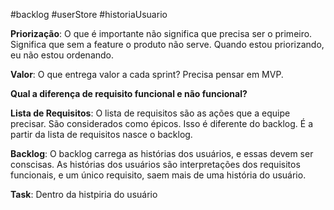 #backlog #userStore #historiaUsuario 

**Priorização**: O que é importante não significa que precisa ser o primeiro. Significa que sem a feature o produto não serve. 
Quando estou priorizando, eu não estou ordenando.


**Valor**: O que entrega valor a cada sprint?  Precisa pensar em MVP. 

**Qual a diferença de requisito funcional e não funcional?**

**Lista de Requisitos**: 
O lista de requisitos são as ações que a equipe precisar. São considerados como épicos. Isso é diferente do backlog. É a partir da lista de requisitos nasce o backlog. 

**Backlog**:
O backlog carrega as histórias dos usuários, e essas devem ser conscisas. As histórias dos usuários são interpretações dos requisitos funcionais, e um único requisito, saem mais de uma história do usuário. 

**Task**: 
Dentro da histpiria do usuário